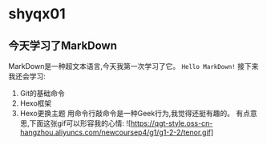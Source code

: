 # shyqx01
## 今天学习了MarkDown
MarkDown是一种超文本语言,今天我第一次学习了它。
```Hello MarkDown!```
接下来我还会学习:
1. Git的基础命令
1. Hexo框架
1. Hexo更换主题
用命令行敲命令是一种Geek行为,我觉得还挺有趣的。
有点意思,下面这张gif可以形容我的心情:
![https://qgt-style.oss-cn-hangzhou.aliyuncs.com/newcoursep4/g1/g1-2-2/tenor.gif]
